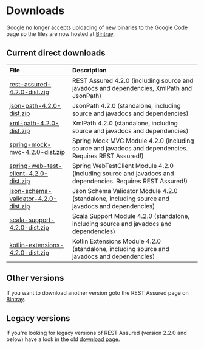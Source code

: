# Downloads #

Google no longer accepts uploading of new binaries to the Google Code page so the files are now hosted at [Bintray](https://bintray.com/johanhaleby/generic/rest-assured).

## Current direct downloads ##
| File | Description |
|:-----|:------------|
| [rest-assured-4.2.0-dist.zip](http://dl.bintray.com/johanhaleby/generic/rest-assured-4.2.0-dist.zip)  |   REST Assured 4.2.0 (including source and javadocs and dependencies, XmlPath and JsonPath) |
| [json-path-4.2.0-dist.zip](http://dl.bintray.com/johanhaleby/generic/json-path-4.2.0-dist.zip)  | JsonPath 4.2.0 (standalone, including source and javadocs and dependencies) |
| [xml-path-4.2.0-dist.zip](http://dl.bintray.com/johanhaleby/generic/xml-path-4.2.0-dist.zip)  | XmlPath 4.2.0 (standalone, including source and javadocs and dependencies) |
| [spring-mock-mvc-4.2.0-dist.zip](http://dl.bintray.com/johanhaleby/generic/spring-mock-mvc-4.2.0-dist.zip)  | Spring Mock MVC Module 4.2.0 (including source and javadocs and dependencies. Requires REST Assured!)  |
| [spring-web-test-client-4.2.0-dist.zip](http://dl.bintray.com/johanhaleby/generic/spring-web-test-client-4.2.0-dist.zip)  | Spring WebTestClient Module 4.2.0 (including source and javadocs and dependencies. Requires REST Assured!)  |
| [json-schema-validator-4.2.0-dist.zip](http://dl.bintray.com/johanhaleby/generic/json-schema-validator-4.2.0-dist.zip)  | Json Schema Validator Module 4.2.0 (standalone, including source and javadocs and dependencies)  |
| [scala-support-4.2.0-dist.zip](http://dl.bintray.com/johanhaleby/generic/scala-support-4.2.0-dist.zip)  | Scala Support Module 4.2.0 (standalone, including source and javadocs and dependencies)  |
| [kotlin-extensions-4.2.0-dist.zip](http://dl.bintray.com/johanhaleby/generic/kotlin-extensions-4.2.0-dist.zip)  | Kotlin Extensions Module 4.2.0 (standalone, including source and javadocs and dependencies)  |

## Other versions ##
If you want to download another version goto the REST Assured page on [Bintray](https://bintray.com/johanhaleby/generic/rest-assured).

## Legacy versions ##
If you're looking for legacy versions of REST Assured (version 2.2.0 and below) have a look in the old  <a href='https://code.google.com/p/rest-assured/downloads/list?can=1&q=&colspec=Filename+Summary+Uploaded+ReleaseDate+Size+DownloadCount'>download page</a>.
